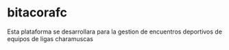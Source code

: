 # bitacorafc
Esta plataforma se desarrollara para la gestion de encuentros deportivos  de equipos de ligas charamuscas 
